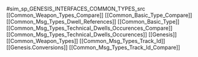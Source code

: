 #sim_sp_GENESIS_INTERFACES_COMMON_TYPES_src
[[Common_Weapon_Types_Compare]]
[[Common_Basic_Type_Compare]]
[[Common_Msg_Types_Dwell_References]]
[[Common_Basic_Type]]
[[Common_Msg_Types_Technical_Dwells_Occurences_Compare]]
[[Common_Msg_Types_Technical_Dwells_Occurences]]
[[Genesis]]
[[Common_Weapon_Types]]
[[Common_Msg_Types_Track_Id]]
[[Genesis.Conversions]]
[[Common_Msg_Types_Track_Id_Compare]]

